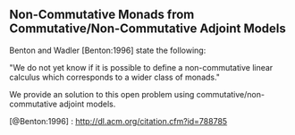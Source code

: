 Non-Commutative Monads from Commutative/Non-Commutative Adjoint Models
----------------------------------------------------------------------

Benton and Wadler [Benton:1996] state the following:

"We do not yet know if it is possible to define a non-commutative linear calculus which corresponds to a wider class of monads."

We provide an solution to this open problem using commutative/non-commutative adjoint models.

[@Benton:1996] : http://dl.acm.org/citation.cfm?id=788785